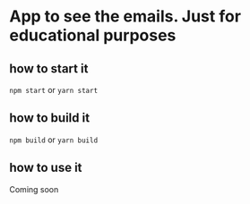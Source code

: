 # App to see the emails. Just for educational purposes


## how to start it
`npm start` or  `yarn start`


## how to build it
`npm build` or  `yarn build`


## how to use it
Coming soon

